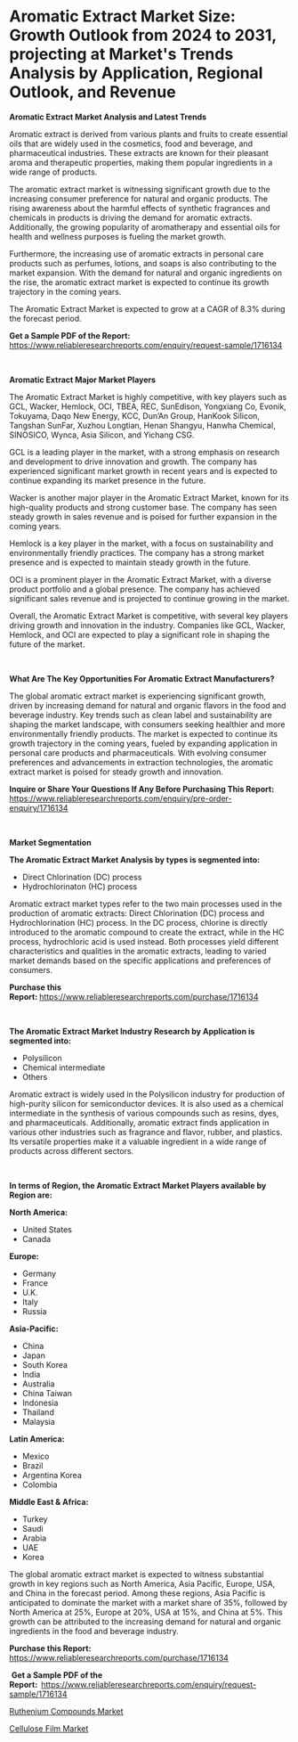 <p><h1>Aromatic Extract Market Size: Growth Outlook from 2024 to 2031, projecting at Market's Trends Analysis by Application, Regional Outlook, and Revenue</h1></p><p><strong>Aromatic Extract Market Analysis and Latest Trends</strong></p>
<p><p>Aromatic extract is derived from various plants and fruits to create essential oils that are widely used in the cosmetics, food and beverage, and pharmaceutical industries. These extracts are known for their pleasant aroma and therapeutic properties, making them popular ingredients in a wide range of products.</p><p>The aromatic extract market is witnessing significant growth due to the increasing consumer preference for natural and organic products. The rising awareness about the harmful effects of synthetic fragrances and chemicals in products is driving the demand for aromatic extracts. Additionally, the growing popularity of aromatherapy and essential oils for health and wellness purposes is fueling the market growth.</p><p>Furthermore, the increasing use of aromatic extracts in personal care products such as perfumes, lotions, and soaps is also contributing to the market expansion. With the demand for natural and organic ingredients on the rise, the aromatic extract market is expected to continue its growth trajectory in the coming years.</p><p>The Aromatic Extract Market is expected to grow at a CAGR of 8.3% during the forecast period.</p></p>
<p><strong>Get a Sample PDF of the Report:&nbsp;</strong> <a href="https://www.reliableresearchreports.com/enquiry/request-sample/1716134">https://www.reliableresearchreports.com/enquiry/request-sample/1716134</a></p>
<p>&nbsp;</p>
<p><strong>Aromatic Extract Major Market Players</strong></p>
<p><p>The Aromatic Extract Market is highly competitive, with key players such as GCL, Wacker, Hemlock, OCI, TBEA, REC, SunEdison, Yongxiang Co, Evonik, Tokuyama, Daqo New Energy, KCC, Dun’An Group, HanKook Silicon, Tangshan SunFar, Xuzhou Longtian, Henan Shangyu, Hanwha Chemical, SINOSICO, Wynca, Asia Silicon, and Yichang CSG. </p><p>GCL is a leading player in the market, with a strong emphasis on research and development to drive innovation and growth. The company has experienced significant market growth in recent years and is expected to continue expanding its market presence in the future. </p><p>Wacker is another major player in the Aromatic Extract Market, known for its high-quality products and strong customer base. The company has seen steady growth in sales revenue and is poised for further expansion in the coming years. </p><p>Hemlock is a key player in the market, with a focus on sustainability and environmentally friendly practices. The company has a strong market presence and is expected to maintain steady growth in the future. </p><p>OCI is a prominent player in the Aromatic Extract Market, with a diverse product portfolio and a global presence. The company has achieved significant sales revenue and is projected to continue growing in the market.</p><p>Overall, the Aromatic Extract Market is competitive, with several key players driving growth and innovation in the industry. Companies like GCL, Wacker, Hemlock, and OCI are expected to play a significant role in shaping the future of the market.</p></p>
<p>&nbsp;</p>
<p><strong>What Are The Key Opportunities For Aromatic Extract Manufacturers?</strong></p>
<p><p>The global aromatic extract market is experiencing significant growth, driven by increasing demand for natural and organic flavors in the food and beverage industry. Key trends such as clean label and sustainability are shaping the market landscape, with consumers seeking healthier and more environmentally friendly products. The market is expected to continue its growth trajectory in the coming years, fueled by expanding application in personal care products and pharmaceuticals. With evolving consumer preferences and advancements in extraction technologies, the aromatic extract market is poised for steady growth and innovation.</p></p>
<p><strong>Inquire or Share Your Questions If Any Before Purchasing This Report:</strong> <a href="https://www.reliableresearchreports.com/enquiry/pre-order-enquiry/1716134">https://www.reliableresearchreports.com/enquiry/pre-order-enquiry/1716134</a></p>
<p>&nbsp;</p>
<p><strong>Market Segmentation</strong></p>
<p><strong>The Aromatic Extract Market Analysis by types is segmented into:</strong></p>
<p><ul><li>Direct Chlorination (DC) process</li><li>Hydrochlorinaton (HC) process</li></ul></p>
<p><p>Aromatic extract market types refer to the two main processes used in the production of aromatic extracts: Direct Chlorination (DC) process and Hydrochlorination (HC) process. In the DC process, chlorine is directly introduced to the aromatic compound to create the extract, while in the HC process, hydrochloric acid is used instead. Both processes yield different characteristics and qualities in the aromatic extracts, leading to varied market demands based on the specific applications and preferences of consumers.</p></p>
<p><strong>Purchase this Report:&nbsp;</strong><a href="https://www.reliableresearchreports.com/purchase/1716134">https://www.reliableresearchreports.com/purchase/1716134</a></p>
<p>&nbsp;</p>
<p><strong>The Aromatic Extract Market Industry Research by Application is segmented into:</strong></p>
<p><ul><li>Polysilicon</li><li>Chemical intermediate</li><li>Others</li></ul></p>
<p><p>Aromatic extract is widely used in the Polysilicon industry for production of high-purity silicon for semiconductor devices. It is also used as a chemical intermediate in the synthesis of various compounds such as resins, dyes, and pharmaceuticals. Additionally, aromatic extract finds application in various other industries such as fragrance and flavor, rubber, and plastics. Its versatile properties make it a valuable ingredient in a wide range of products across different sectors.</p></p>
<p>&nbsp;</p>
<p><strong>In terms of Region, the Aromatic Extract Market Players available by Region are:</strong></p>
<p>
    <p> <strong> North America: </strong>
        <ul>
            <li>United States</li>
            <li>Canada</li>
        </ul>
        </p> 
    <p> <strong> Europe: </strong>
        <ul>
            <li>Germany</li>
            <li>France</li>
            <li>U.K.</li>
            <li>Italy</li>
            <li>Russia</li>
        </ul>
        </p> 
    <p> <strong> Asia-Pacific: </strong>
        <ul>
            <li>China</li>
            <li>Japan</li>
            <li>South Korea</li>
            <li>India</li>
            <li>Australia</li>
            <li>China Taiwan</li>
            <li>Indonesia</li>
            <li>Thailand</li>
            <li>Malaysia</li>
        </ul>
        </p> 
    <p> <strong> Latin America: </strong>
        <ul>
            <li>Mexico</li>
            <li>Brazil</li>
            <li>Argentina Korea</li>
            <li>Colombia</li>
        </ul>
        </p> 
    <p> <strong> Middle East & Africa: </strong>
        <ul>
            <li>Turkey</li>
            <li>Saudi</li>
            <li>Arabia</li>
            <li>UAE</li>
            <li>Korea</li>
        </ul>
    </p>
    </p>
<p><p>The global aromatic extract market is expected to witness substantial growth in key regions such as North America, Asia Pacific, Europe, USA, and China in the forecast period. Among these regions, Asia Pacific is anticipated to dominate the market with a market share of 35%, followed by North America at 25%, Europe at 20%, USA at 15%, and China at 5%. This growth can be attributed to the increasing demand for natural and organic ingredients in the food and beverage industry.</p></p>
<p><strong>Purchase this Report: </strong><a href="https://www.reliableresearchreports.com/purchase/1716134">https://www.reliableresearchreports.com/purchase/1716134</a></p>
<p>&nbsp;<strong>Get a Sample PDF of the Report:&nbsp;&nbsp;</strong><a href="https://www.reliableresearchreports.com/enquiry/request-sample/1716134">https://www.reliableresearchreports.com/enquiry/request-sample/1716134</a></p>
<p><strong></strong></p>
<p><p><a href="https://github.com/jerrycopelandthomaswsqd8q/Market-Research-Report-List-1/blob/main/ruthenium-compounds-market.md">Ruthenium Compounds Market</a></p><p><a href="https://github.com/brenzgnarento/Market-Research-Report-List-1/blob/main/cellulose-film-market.md">Cellulose Film Market</a></p></p>